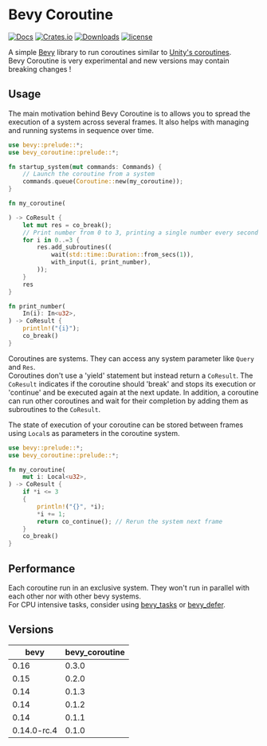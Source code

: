 # Bevy Coroutine

[![Docs](https://docs.rs/bevy_coroutine/badge.svg)](https://docs.rs/bevy_coroutine/latest/bevy_coroutine/)
[![Crates.io](https://img.shields.io/crates/v/bevy_coroutine.svg)](https://crates.io/crates/bevy_coroutine)
[![Downloads](https://img.shields.io/crates/d/bevy_coroutine.svg)](https://crates.io/crates/bevy_coroutine)
[![license](https://img.shields.io/badge/license-MIT-blue.svg)](https://github.com/Maaxed/bevy_coroutine/blob/master/LICENSE)

A simple [Bevy](https://bevyengine.org/) library to run coroutines similar to [Unity's coroutines](https://docs.unity3d.com/Manual/Coroutines.html).  
Bevy Coroutine is very experimental and new versions may contain breaking changes !

## Usage

The main motivation behind Bevy Coroutine is to allows you to spread the execution of a system across several frames.
It also helps with managing and running systems in sequence over time.

```rust
use bevy::prelude::*;
use bevy_coroutine::prelude::*;

fn startup_system(mut commands: Commands) {
	// Launch the coroutine from a system
	commands.queue(Coroutine::new(my_coroutine));
}

fn my_coroutine(

) -> CoResult {
	let mut res = co_break();
	// Print number from 0 to 3, printing a single number every second
	for i in 0..=3 {
		res.add_subroutines((
			wait(std::time::Duration::from_secs(1)),
			with_input(i, print_number),
		));
	}
	res
}

fn print_number(
	In(i): In<u32>,
) -> CoResult {
	println!("{i}");
	co_break()
}
```

Coroutines are systems. They can access any system parameter like ``Query`` and ``Res``.  
Coroutines don't use a 'yield' statement but instead return a ``CoResult``.
The ``CoResult`` indicates if the coroutine should 'break' and stops its execution or 'continue' and be executed again at the next update.
In addition, a coroutine can run other coroutines and wait for their completion by adding them as subroutines to the ``CoResult``.

The state of execution of your coroutine can be stored between frames using ``Local``s as parameters in the coroutine system.

```rust
use bevy::prelude::*;
use bevy_coroutine::prelude::*;

fn my_coroutine(
	mut i: Local<u32>,
) -> CoResult {
	if *i <= 3
	{
		println!("{}", *i);
		*i += 1;
		return co_continue(); // Rerun the system next frame
	}
	co_break()
}
```

## Performance

Each coroutine run in an exclusive system. They won't run in parallel with each other nor with other bevy systems.  
For CPU intensive tasks, consider using [bevy_tasks](https://docs.rs/bevy_tasks/latest/bevy_tasks/) or [bevy_defer](https://github.com/mintlu8/bevy_defer/).

## Versions

| bevy        | bevy_coroutine |
|-------------|----------------|
| 0.16        | 0.3.0          |
| 0.15        | 0.2.0          |
| 0.14        | 0.1.3          |
| 0.14        | 0.1.2          |
| 0.14        | 0.1.1          |
| 0.14.0-rc.4 | 0.1.0          |
